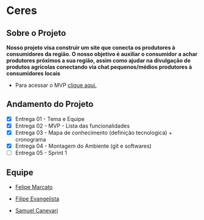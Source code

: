 # Ceres

## Sobre o Projeto

**Nosso projeto visa construir um site que conecta os produtores à consumidores da região. O nosso objetivo é auxiliar o consumidor a achar produtores próximos a sua região, assim como ajudar na divulgação de produtos agrícolas conectando via chat pequenos/médios produtores à consumidores locais**


- Para acessar o MVP  [clique aqui.](https://github.com/Marcato0/Projeto-integrador---CERES/blob/127ff599b18dab8e46dcd8d57636e0a1014cc761/MVP%20-%20Ceres.pdf)

## Andamento do Projeto

- [x] Entrega 01 - Tema e Equipe
- [x] Entrega 02 - MVP - Lista das funcionalidades
- [x] Entrega 03 - Mapa de conhecimento (definição tecnologica) + cronograma
- [x] Entrega 04 - Montagem do Ambiente (git e softwares)
- [ ] Entrega 05 - Sprint 1

## Equipe

- [ Felipe Marcato ](https://github.com/Marcato0)

- [ Filipe Evangelista ](https://github.com/FilipeEvan)

- [ Samuel Canevari ](https://github.com/SamuelCanevari)
